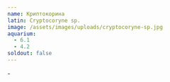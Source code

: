 ```yaml
---
name: Криптокорина
latin: Cryptocoryne sp.
image: /assets/images/uploads/cryptocoryne-sp.jpg
aquarium:
  - 6.1
  - 4.2
soldout: false
---
```

\-
